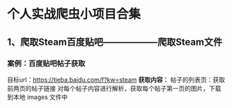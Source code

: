 # 个人实战爬虫小项目合集

## 1、爬取Steam百度贴吧——————爬取Steam文件
### 案例：百度贴吧帖子获取 
目标url：https://tieba.baidu.com/f?kw=steam 
**获取内容：**
帖子的列表页：获取前两页的帖子链接
对每个帖子内容进行解析，获取每个帖子第一页的图片，下载到本地 images 文件中
